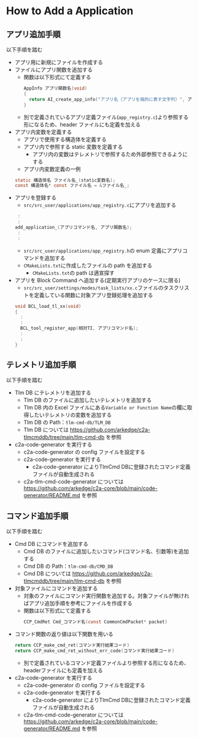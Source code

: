 #  How to Add a Application

## アプリ追加手順
以下手順を踏む

- アプリ用に新規にファイルを作成する
- ファイルにアプリ関数を追加する
  - 関数は以下形式にて定義する
    ```c
    AppInfo アプリ関数名(void)
    {
      return AI_create_app_info("アプリ名（アプリを端的に表す文字列）", アプリ初期化関数, アプリ実行関数（エントリーポイント）);
    }
    ```
  - 別で定義されているアプリ定義ファイル(`app_registry.c`)より参照する形になるため、header ファイルにも定義を加える
- アプリ内変数を定義する
    - アプリで使用する構造体を定義する
    - アプリ内で参照する static 変数を定義する
      - アプリ内の変数はテレメトリで参照するため外部参照できるようにする
    - アプリ内変数定義の一例
    ```c
    static 構造体名 ファイル名_(static変数名);
    const 構造体名* const ファイル名 = &ファイル名_;
    ```
- アプリを登録する
    - `src/src_user/applications/app_registry.c`にアプリを追加する
    ```c
     :
     :
    add_application_(アプリコマンド名, アプリ関数名);
     :
     :
    ```
    - `src/src_user/applications/app_registry.h`の enum 定義にアプリコマンドを追加する
    - `CMakeLists.txt`に作成したファイルの path を追加する
        - `CMakeLists.txt`の path は適宣探す
- アプリを Block Command へ追加する(定期実行アプリのケースに限る)
    - `src/src_user/settings/modes/task_lists/xx.c`ファイルのタスクリストを定義している関数に対象アプリ登録処理を追加する
    ```c
    void BCL_load_tl_xx(void)
    {
      :
      :
      BCL_tool_register_app(相対TI, アプリコマンド名);
      :
      :
    }
    ```


## テレメトリ追加手順
以下手順を踏む

- Tlm DB にテレメトリを追加する
    - Tlm DB のファイルに追加したいテレメトリを追加する
    - Tlm DB 内の Excel ファイルにある`Variable or Function Name`の欄に取得したいテレメトリの変数を追加する
    - Tlm DB の Path：`tlm-cmd-db/TLM_DB`
     - Tlm DB については https://github.com/arkedge/c2a-tlmcmddb/tree/main/tlm-cmd-db を参照
- c2a-code-generator を実行する
    - c2a-code-generator の config ファイルを設定する
    - c2a-code-generator を実行する
      - c2a-code-generator によりTlmCmd DBに登録されたコマンド定義ファイルが自動生成される
    - c2a-tlm-cmd-code-generator については https://github.com/arkedge/c2a-core/blob/main/code-generator/README.md を参照


## コマンド追加手順
以下手順を踏む

- Cmd DB にコマンドを追加する
    - Cmd DB のファイルに追加したいコマンド(コマンド名、引数等)を追加する
    - Cmd DB の Path：`tlm-cmd-db/CMD_DB`
     - Cmd DB については https://github.com/arkedge/c2a-tlmcmddb/tree/main/tlm-cmd-db を参照
- 対象ファイルにコマンドを追加する
  - 対象のファイルにコマンド実行関数を追加する。対象ファイルが無ければアプリ追加手順を参考にファイルを作成する
  - 関数は以下形式にて定義する
     ```c
    CCP_CmdRet Cmd_コマンド名(const CommonCmdPacket* packet)
    ```
- コマンド関数の返り値は以下関数を用いる
     ```c
  return CCP_make_cmd_ret(コマンド実行結果コード)
  return CCP_make_cmd_ret_without_err_code(コマンド実行結果コード)
    ```
  - 別で定義されているコマンド定義ファイルより参照する形になるため、headerファイルにも定義を加える
- c2a-code-generator を実行する
    - c2a-code-generator の config ファイルを設定する
    - c2a-code-generator を実行する
      - c2a-code-generator によりTlmCmd DBに登録されたコマンド定義ファイルが自動生成される
    - c2a-tlm-cmd-code-generator については https://github.com/arkedge/c2a-core/blob/main/code-generator/README.md を参照
